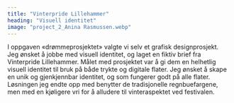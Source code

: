```yaml
---
title: "Vinterpride Lillehammer"
heading: "Visuell identitet"
image: "project_2_Anina Rasmussen.webp"
---
```


I oppgaven «drømmeprosjektet» valgte vi selv et grafisk designprosjekt. Jeg ønsket å jobbe med visuell identitet, og laget en fiktiv brief fra Vinterpride Lillehammer. Målet med prosjektet var å gi dem en helhetlig visuell identitet til bruk på både trykte og digitale flater. Jeg ønsket å skape en unik og gjenkjennbar identitet, og som fungerer godt på alle flater. Løsningen jeg endte opp med benytter de tradisjonelle regnbuefargene, men med en kjøligere vri for å alludere til vinteraspektet ved festivalen.
